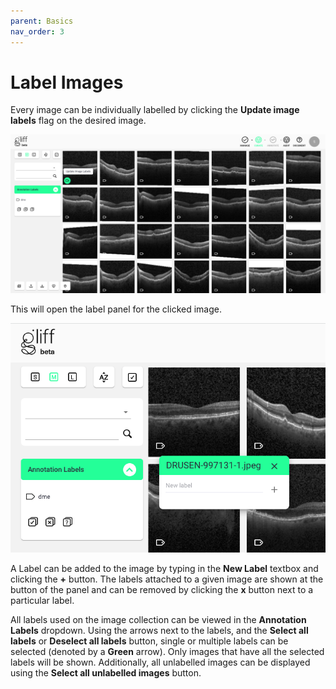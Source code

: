 ```yaml
---
parent: Basics
nav_order: 3
---
```


# Label Images

Every image can be individually labelled by clicking the **Update image labels** flag on the desired image.

![Update Image Label Button](/assets/images/curate/curate_update_label.png)

This will open the label panel for the clicked image.

![Image Label Pop-Up](/assets/images/curate/curate_label.png)

A Label can be added to the image by typing in the **New Label** textbox and clicking the **+** button.
The labels attached to a given image are shown at the button of the panel and can be removed by clicking the **x** button next to a particular label.

All labels used on the image collection can be viewed in the **Annotation Labels** dropdown.
Using the arrows next to the labels, and the **Select all labels** or **Deselect all labels** button, single or multiple labels can be selected (denoted by a **Green** arrow).
Only images that have all the selected labels will be shown.
Additionally, all unlabelled images can be displayed using the **Select all unlabelled images** button.
